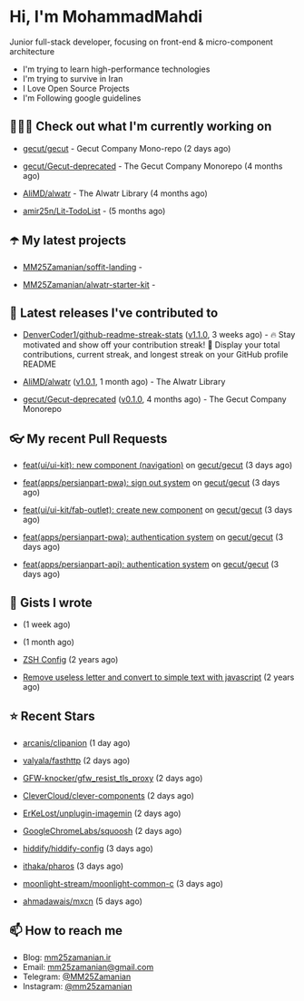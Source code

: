 # Hi, I'm MohammadMahdi

Junior full-stack developer, focusing on front-end & micro-component architecture

- I'm trying to learn high-performance technologies
- I'm trying to survive in Iran
- I Love Open Source Projects
- I'm Following google guidelines

## 👨🏻‍💻 Check out what I'm currently working on



- [gecut/gecut](https://github.com/gecut/gecut) - Gecut Company Mono-repo (2 days ago)

- [gecut/Gecut-deprecated](https://github.com/gecut/Gecut-deprecated) - The Gecut Company Monorepo (4 months ago)

- [AliMD/alwatr](https://github.com/AliMD/alwatr) - The Alwatr Library (4 months ago)

- [amir25n/Lit-TodoList](https://github.com/amir25n/Lit-TodoList) -  (5 months ago)

## ☂️ My latest projects



- [MM25Zamanian/soffit-landing](https://github.com/MM25Zamanian/soffit-landing) - 

- [MM25Zamanian/alwatr-starter-kit](https://github.com/MM25Zamanian/alwatr-starter-kit) - 

## 🎉 Latest releases I've contributed to



- [DenverCoder1/github-readme-streak-stats](https://github.com/DenverCoder1/github-readme-streak-stats) ([v1.1.0](https://github.com/DenverCoder1/github-readme-streak-stats/releases/tag/v1.1.0), 3 weeks ago) - 🔥 Stay motivated and show off your contribution streak! 🌟 Display your total contributions, current streak, and longest streak on your GitHub profile README

- [AliMD/alwatr](https://github.com/AliMD/alwatr) ([v1.0.1](https://github.com/AliMD/alwatr/releases/tag/v1.0.1), 1 month ago) - The Alwatr Library

- [gecut/Gecut-deprecated](https://github.com/gecut/Gecut-deprecated) ([v0.1.0](https://github.com/gecut/Gecut-deprecated/releases/tag/v0.1.0), 4 months ago) - The Gecut Company Monorepo

## 👓 My recent Pull Requests



- [feat(ui/ui-kit): new component (navigation)](https://github.com/gecut/gecut/pull/306) on [gecut/gecut](https://github.com/gecut/gecut) (3 days ago)

- [feat(apps/persianpart-pwa): sign out system](https://github.com/gecut/gecut/pull/305) on [gecut/gecut](https://github.com/gecut/gecut) (3 days ago)

- [ feat(ui/ui-kit/fab-outlet): create new component](https://github.com/gecut/gecut/pull/304) on [gecut/gecut](https://github.com/gecut/gecut) (3 days ago)

- [feat(apps/persianpart-pwa): authentication system](https://github.com/gecut/gecut/pull/303) on [gecut/gecut](https://github.com/gecut/gecut) (3 days ago)

- [feat(apps/persianpart-api): authentication system](https://github.com/gecut/gecut/pull/302) on [gecut/gecut](https://github.com/gecut/gecut) (3 days ago)

## 📓 Gists I wrote



- [](https://gist.github.com/4a90a63f8e2481311cfb56dd65a50c40) (1 week ago)

- [](https://gist.github.com/6fa5e6dbc6fbe09398ad885d68200702) (1 month ago)

- [ZSH Config](https://gist.github.com/fc1960135cf54fd5fae966c637455ffe) (2 years ago)

- [Remove useless letter and convert to simple text with javascript](https://gist.github.com/2249ec3b4dfe1de7693d6412beeba5a0) (2 years ago)

## ⭐ Recent Stars



- [arcanis/clipanion](https://github.com/arcanis/clipanion) (1 day ago)

- [valyala/fasthttp](https://github.com/valyala/fasthttp) (2 days ago)

- [GFW-knocker/gfw_resist_tls_proxy](https://github.com/GFW-knocker/gfw_resist_tls_proxy) (2 days ago)

- [CleverCloud/clever-components](https://github.com/CleverCloud/clever-components) (2 days ago)

- [ErKeLost/unplugin-imagemin](https://github.com/ErKeLost/unplugin-imagemin) (2 days ago)

- [GoogleChromeLabs/squoosh](https://github.com/GoogleChromeLabs/squoosh) (2 days ago)

- [hiddify/hiddify-config](https://github.com/hiddify/hiddify-config) (3 days ago)

- [ithaka/pharos](https://github.com/ithaka/pharos) (3 days ago)

- [moonlight-stream/moonlight-common-c](https://github.com/moonlight-stream/moonlight-common-c) (3 days ago)

- [ahmadawais/mxcn](https://github.com/ahmadawais/mxcn) (5 days ago)

## 📫 How to reach me

- Blog: [mm25zamanian.ir](https://mm25zamanian.ir)
- Email: [mm25zamanian@gmail.com](mailto://mm25zamanian@gmail.com)
- Telegram: [@MM25Zamanian](https://t.me/MM25Zamanian)
- Instagram: [@mm25zamanian](https://instagram.com/mm25zamanian)

